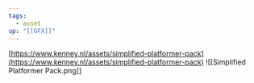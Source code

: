 ```yaml
---
tags:
  - asset
up: "[[GFX]]"
---
```

[https://www.kenney.nl/assets/simplified-platformer-pack](https://www.kenney.nl/assets/simplified-platformer-pack)
![[Simplified Platformer Pack.png]]